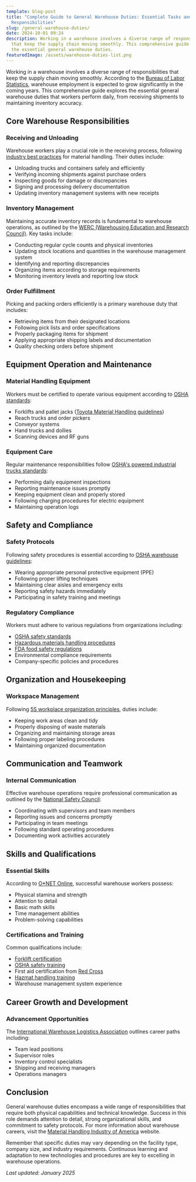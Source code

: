 ```yaml
---
template: blog-post
title: "Complete Guide to General Warehouse Duties: Essential Tasks and
  Responsibilities"
slug: /general-warehouse-duties/
date: 2024-10-01 09:24
description: Working in a warehouse involves a diverse range of responsibilities
  that keep the supply chain moving smoothly. This comprehensive guide explores
  the essential general warehouse duties.
featuredImage: /assets/warehouse-duties-list.png
---
```

Working in a warehouse involves a diverse range of responsibilities that keep the supply chain moving smoothly. According to the [Bureau of Labor Statistics](https://www.bls.gov/ooh/transportation-and-material-moving/hand-laborers-and-material-movers.htm), warehouse employment is expected to grow significantly in the coming years. This comprehensive guide explores the essential general warehouse duties that workers perform daily, from receiving shipments to maintaining inventory accuracy.

## Core Warehouse Responsibilities

### Receiving and Unloading

Warehouse workers play a crucial role in the receiving process, following [industry best practices](https://www.mhi.org/fundamentals/receiving) for material handling. Their duties include:

- Unloading trucks and containers safely and efficiently
- Verifying incoming shipments against purchase orders
- Inspecting goods for damage or discrepancies
- Signing and processing delivery documentation
- Updating inventory management systems with new receipts

### Inventory Management

Maintaining accurate inventory records is fundamental to warehouse operations, as outlined by the [WERC (Warehousing Education and Research Council)](https://www.werc.org/). Key tasks include:

- Conducting regular cycle counts and physical inventories
- Updating stock locations and quantities in the warehouse management system
- Identifying and reporting discrepancies
- Organizing items according to storage requirements
- Monitoring inventory levels and reporting low stock

### Order Fulfillment

Picking and packing orders efficiently is a primary warehouse duty that includes:

- Retrieving items from their designated locations
- Following pick lists and order specifications
- Properly packaging items for shipment
- Applying appropriate shipping labels and documentation
- Quality checking orders before shipment

## Equipment Operation and Maintenance

### Material Handling Equipment

Workers must be certified to operate various equipment according to [OSHA standards](https://www.osha.gov/powered-industrial-trucks):

- Forklifts and pallet jacks ([Toyota Material Handling guidelines](https://www.toyotaforklift.com/resource-library/material-handling-solutions/forklift-safety))
- Reach trucks and order pickers
- Conveyor systems
- Hand trucks and dollies
- Scanning devices and RF guns

### Equipment Care

Regular maintenance responsibilities follow [OSHA's powered industrial trucks standards](https://www.osha.gov/laws-regs/regulations/standardnumber/1910/1910.178):

- Performing daily equipment inspections
- Reporting maintenance issues promptly
- Keeping equipment clean and properly stored
- Following charging procedures for electric equipment
- Maintaining operation logs

## Safety and Compliance

### Safety Protocols

Following safety procedures is essential according to [OSHA warehouse guidelines](https://www.osha.gov/warehousing):

- Wearing appropriate personal protective equipment (PPE)
- Following proper lifting techniques
- Maintaining clear aisles and emergency exits
- Reporting safety hazards immediately
- Participating in safety training and meetings

### Regulatory Compliance

Workers must adhere to various regulations from organizations including:

- [OSHA safety standards](https://www.osha.gov/publications/bytopic/warehousing)
- [Hazardous materials handling procedures](https://www.phmsa.dot.gov/)
- [FDA food safety regulations](https://www.fda.gov/food/guidance-regulation-food-and-dietary-supplements)
- Environmental compliance requirements
- Company-specific policies and procedures

## Organization and Housekeeping

### Workspace Management

Following [5S workplace organization principles](https://www.lean.org/lexicon-terms/5s/), duties include:

- Keeping work areas clean and tidy
- Properly disposing of waste materials
- Organizing and maintaining storage areas
- Following proper labeling procedures
- Maintaining organized documentation

## Communication and Teamwork

### Internal Communication

Effective warehouse operations require professional communication as outlined by the [National Safety Council](https://www.nsc.org/):

- Coordinating with supervisors and team members
- Reporting issues and concerns promptly
- Participating in team meetings
- Following standard operating procedures
- Documenting work activities accurately

## Skills and Qualifications

### Essential Skills

According to [O*NET Online](https://www.onetonline.org/link/summary/53-7062.00), successful warehouse workers possess:

- Physical stamina and strength
- Attention to detail
- Basic math skills
- Time management abilities
- Problem-solving capabilities

### Certifications and Training

Common qualifications include:

- [Forklift certification](https://www.osha.gov/training/library/powered-industrial-trucks)
- [OSHA safety training](https://www.osha.gov/training/)
- First aid certification from [Red Cross](https://www.redcross.org/take-a-class)
- [Hazmat handling training](https://www.phmsa.dot.gov/training/hazmat/training-requirements)
- Warehouse management system experience

## Career Growth and Development

### Advancement Opportunities

The [International Warehouse Logistics Association](https://www.iwla.com/) outlines career paths including:

- Team lead positions
- Supervisor roles
- Inventory control specialists
- Shipping and receiving managers
- Operations managers

## Conclusion

General warehouse duties encompass a wide range of responsibilities that require both physical capabilities and technical knowledge. Success in this role demands attention to detail, strong organizational skills, and commitment to safety protocols. For more information about warehouse careers, visit the [Material Handling Industry of America](https://www.mhi.org/careers) website.

Remember that specific duties may vary depending on the facility type, company size, and industry requirements. Continuous learning and adaptation to new technologies and procedures are key to excelling in warehouse operations.

*Last updated: January 2025*
